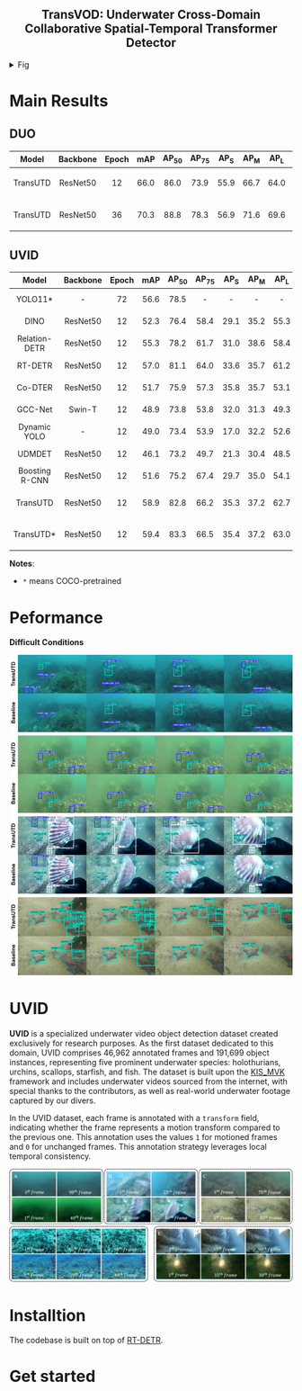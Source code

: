 
**<h2 align="center">TransVOD: Underwater Cross-Domain Collaborative Spatial-Temporal Transformer Detector</h2>**

<details>   <summary>Fig</summary>   <div style="display: flex; justify-content: space-between;">     <img src="https://github.com/Anchor1566/TransUTD/blob/main/images/fig8a.png" alt="fig1" style="width: 48%;">     <img src="https://github.com/Anchor1566/TransUTD/blob/main/images/fig8b.png" alt="fig2" style="width: 48%;">   </div> </details>

# Main Results

## DUO

|  Model   | Backbone | Epoch | mAP  | AP<sub>50</sub> | AP<sub>75</sub> | AP<sub>S</sub> | AP<sub>M</sub> | AP<sub>L</sub> |                           Download                           |
| :------: | :------: | :---: | :--: | :-------------: | :-------------: | :------------: | :------------: | :------------: | :----------------------------------------------------------: |
| TransUTD | ResNet50 |  12   | 66.0 |      86.0       |      73.9       |      55.9      |      66.7      |      64.0      | [log](https://github.com/user-attachments/files/19787301/transutd.txt) / [config]() / [checkpoint]() |
| TransUTD | ResNet50 |  36   | 70.3 |      88.8       |      78.3       |      56.9      |      71.6      |      69.6      | [log](https://github.com/user-attachments/files/19787307/transutd-duo3x.txt) / [config]() / [checkpoint]() |

## UVID

|     Model      | Backbone | Epoch | mAP  | AP<sub>50</sub> | AP<sub>75</sub> | AP<sub>S</sub> | AP<sub>M</sub> | AP<sub>L</sub> | Download                                                     |
| :------------: | :------: | :---: | :--: | :-------------: | :-------------: | :------------: | :------------: | :------------: | ------------------------------------------------------------ |
|    YOLO11*     |    -     |  72   | 56.6 |      78.5       |        -        |       -        |       -        |       -        | [log](https://github.com/user-attachments/files/19787602/yolo11-1.csv) / [checkpoint]() |
|      DINO      | ResNet50 |  12   | 52.3 |      76.4       |      58.4       |      29.1      |      35.2      |      55.3      | [log](https://github.com/user-attachments/files/19787326/DINO-UVID.log) / [checkpoint]() |
| Relation-DETR  | ResNet50 |  12   | 55.3 |      78.2       |      61.7       |      31.0      |      38.6      |      58.4      | [log](https://github.com/user-attachments/files/19787327/relation_training_UVID.log) / [checkpoint]() |
|    RT-DETR     | ResNet50 |  12   | 57.0 |      81.1       |      64.0       |      33.6      |      35.7      |      61.2      | [log](https://github.com/user-attachments/files/19787326/DINO-UVID.log) / [checkpoint](https://github.com/user-attachments/files/19787370/RT-DETR.txt) |
|    Co-DTER     | ResNet50 |  12   | 51.7 |      75.9       |      57.3       |      35.8      |      35.7      |      53.1      | [log](https://github.com/user-attachments/files/19787323/Co-DETR1.log) / [checkpoint]() |
|    GCC-Net     |  Swin-T  |  12   | 48.9 |      73.8       |      53.8       |      32.0      |      31.3      |      49.3      | [log](https://github.com/user-attachments/files/19787336/GCC-Net.log) / [checkpoint]() |
|  Dynamic YOLO  |    -     |  12   | 49.0 |      73.4       |      53.9       |      17.0      |      32.2      |      52.6      | [log](https://github.com/user-attachments/files/19787335/dynamic-yolo.log) / [checkpoint]() |
|     UDMDET     | ResNet50 |  12   | 46.1 |      73.2       |      49.7       |      21.3      |      30.4      |      48.5      | [log](https://github.com/user-attachments/files/19787333/UMDET.log) / [checkpoint]() |
| Boosting R-CNN | ResNet50 |  12   | 51.6 |      75.2       |      67.4       |      29.7      |      35.0      |      54.1      | [log](https://github.com/user-attachments/files/19787321/Boosting-R-CNN.log) / [checkpoint]() |
|    TransUTD    | ResNet50 |  12   | 58.9 |      82.8       |      66.2       |      35.3      |      37.2      |      62.7      | [log](https://github.com/user-attachments/files/19787371/TranUTD.txt) / [config]() / [checkpoint]() |
|   TransUTD*    | ResNet50 |  12   | 59.4 |      83.3       |      66.5       |      35.4      |      37.2      |      63.0      | [log](https://github.com/user-attachments/files/19787372/TransUTD-pre.txt) / [config]() / [checkpoint]() |

**Notes**:

- `*` means COCO-pretrained

# Peformance

**Difficult Conditions**

![difficult](https://github.com/Anchor1566/TransUTD/blob/main/images/fig11.jpg "difficult")

# UVID

**UVID** is a specialized underwater video object detection dataset created exclusively for research purposes. As the first dataset dedicated to this domain, UVID comprises 46,962 annotated frames and 191,699 object instances, representing five prominent underwater species: holothurians, urchins, scallops, starfish, and fish. The dataset is built upon the [KIS_MVK](https://github.com/quangtrungtruong/KIS_MVK) framework and includes underwater videos sourced from the internet, with special thanks to the contributors, as well as real-world underwater footage captured by our divers.

In the UVID dataset, each frame is annotated with a `transform` field, indicating whether the frame represents a motion transform compared to the previous one. This annotation uses the values `1` for motioned frames and `0` for unchanged frames. This annotation strategy leverages local temporal consistency.

![UVID](https://github.com/Anchor1566/TransUTD/blob/main/images/fig3.png "UVID")

# Installtion

The codebase is built on top of [RT-DETR](https://github.com/lyuwenyu/RT-DETR).

# Get started

